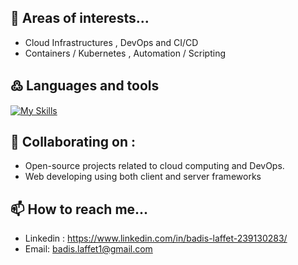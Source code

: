 
## 👀 Areas of interests...
- Cloud Infrastructures , DevOps and CI/CD
- Containers / Kubernetes , Automation / Scripting
  
## ߷ Languages and tools
[![My Skills](https://skillicons.dev/icons?i=python,docker,git,ansible,kubernetes,aws,azure,jenkins,django,nextjs,nodejs,react,angular,cs,cpp)](https://skillicons.dev)

## 💞️ Collaborating on : 
- Open-source projects related to cloud computing and DevOps.
- Web developing using both client and server frameworks

## 📫 How to reach me...
- Linkedin : https://www.linkedin.com/in/badis-laffet-239130283/
- Email: badis.laffet1@gmail.com


